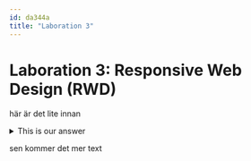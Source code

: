 ```yaml
---
id: da344a
title: "Laboration 3"
---
```


# Laboration 3: Responsive Web Design (RWD)

här är det lite innan

<details markdown="1">
<summary>
    This is our answer
</summary>

``` js
let a = 123;
```
</details>

sen kommer det mer text
